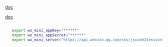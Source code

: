 [doc](https://developers.weixin.qq.com/miniprogram/dev/api-backend/ "")

[doc](https://developers.weixin.qq.com/miniprogram/dev/framework/server-ability/backend-api.html "")


```bash

   export wx_mini_appKey="******"
   export wx_mini_appSecret="******"
   export wx_mini_server="https://api.weixin.qq.com/sns/jscode2session"

```

